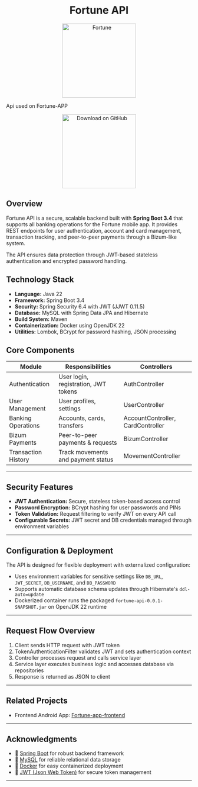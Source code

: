<!-- README.md - Fortune API Backend -->

<h1 align="center">Fortune API</h1>
<p align="center">
  <a href="#">
    <img alt="Fortune" title="Fortune" src="https://i.imgur.com/GizLdUN.png" width="200">
  </a>

<p>Api used on Fortune-APP</p>
</p>
<p align="center">
  <img alt="Download on GitHub" title="GitHub" src="https://i.imgur.com/bVQ9UBG.png" width="200">
</p>

## Overview

Fortune API is a secure, scalable backend built with **Spring Boot 3.4** that supports all banking operations for the Fortune mobile app. It provides REST endpoints for user authentication, account and card management, transaction tracking, and peer-to-peer payments through a Bizum-like system. 

The API ensures data protection through JWT-based stateless authentication and encrypted password handling.

## Technology Stack

- **Language:** Java 22  
- **Framework:** Spring Boot 3.4  
- **Security:** Spring Security 6.4 with JWT (JJWT 0.11.5)  
- **Database:** MySQL with Spring Data JPA and Hibernate  
- **Build System:** Maven  
- **Containerization:** Docker using OpenJDK 22  
- **Utilities:** Lombok, BCrypt for password hashing, JSON processing  

## Core Components

| Module              | Responsibilities                       | Controllers                |
|---------------------|--------------------------------------|----------------------------|
| Authentication      | User login, registration, JWT tokens | AuthController             |
| User Management     | User profiles, settings               | UserController             |
| Banking Operations  | Accounts, cards, transfers            | AccountController, CardController |
| Bizum Payments      | Peer-to-peer payments & requests     | BizumController            |
| Transaction History | Track movements and payment status   | MovementController         |

---

## Security Features

- **JWT Authentication:** Secure, stateless token-based access control  
- **Password Encryption:** BCrypt hashing for user passwords and PINs  
- **Token Validation:** Request filtering to verify JWT on every API call  
- **Configurable Secrets:** JWT secret and DB credentials managed through environment variables

---

## Configuration & Deployment

The API is designed for flexible deployment with externalized configuration:

- Uses environment variables for sensitive settings like `DB_URL`, `JWT_SECRET`, `DB_USERNAME`, and `DB_PASSWORD`  
- Supports automatic database schema updates through Hibernate's `ddl-auto=update`  
- Dockerized container runs the packaged `fortune-api-0.0.1-SNAPSHOT.jar` on OpenJDK 22 runtime  

---

## Request Flow Overview

1. Client sends HTTP request with JWT token  
2. TokenAuthenticationFilter validates JWT and sets authentication context  
3. Controller processes request and calls service layer  
4. Service layer executes business logic and accesses database via repositories  
5. Response is returned as JSON to client  

---

## Related Projects

- Frontend Android App: [Fortune-app-frontend](https://github.com/S4nchzz/Fortune-app-frontend)

---

## Acknowledgments

- 💙 [Spring Boot](https://spring.io/projects/spring-boot) for robust backend framework  
- 🐘 [MySQL](https://www.mysql.com/) for reliable relational data storage  
- 🐳 [Docker](https://www.docker.com/) for easy containerized deployment  
- 🔐 [JWT (Json Web Token)](https://jwt.io) for secure token management  

---
